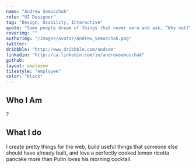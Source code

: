 ```yaml
---
name: "Andrew Semuschak"
role: "UI Designer"
tag: "Design, Usability, Interactive"
quote: "Some people dream of things that never were and ask, “Why not?” Some people have to go to work and don’t have time for all that shit. – George Carlin"
coverimg: ""
authorimg: "/images/avatar/Andrew_Semuschak.png"
twitter:
dribbble: "http://www.dribbble.com/andsem"
linkedin: "http://ca.linkedin.com/in/andrewsemuschak"
github:
layout: employee
tilestyle: "employee"
color: "black"
---
```


## Who I Am

?

## What I do

I create pretty things for the web, build useful things that someone else should have already built, and love a perfectly cooked lemon ricotta pancake more than Putin loves his morning cocktail.
